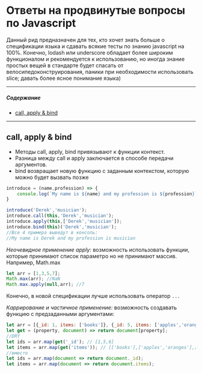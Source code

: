 # Ответы на продвинутые вопросы по Javascript

Данный рид предназначен для тех, кто хочет знать больше о спецификации языка и сдавать всякие тесты по знанию javascript на 100%.
Конечно, lodash или underscore обладает более широким функционалом и рекомендуется к использованию, но иногда знание простых вещей
в стандарте будет спасать от велосипедоконструирования, паники при необходимости использовать slice; давать более ясное понимание языка)

-------------------

##### Содержание 
- [call, apply & bind](#callapplybind)


-------------------

<a name="callapplybind"/>

## call, apply & bind

- Методы call, apply, bind привязывают к функции контекст. 
- Разница между call и apply заключается в способе передачи аргументов.
- bind возвращает новую функцию с заданным контекстом, которую можно будет вызвать позже

``` javascript
introduce = (name,profession) => {
    console.log(`My name is ${name} and my profession is ${profession}`); 
}

introduce('Derek','musician'); 
introduce.call(this,'Derek','musician');
introduce.apply(this,['Derek','musician']);
introduce.bind(this)('Derek','musician');
//Все 4 примера выведут в консоль: 
//My name is Derek and my profession is musician
```

*Неочевидное применение apply:* возможность использовать функции, которые принимают список параметро
но не принимают массив. Например, Math.max
``` javascript
let arr = [1,3,5,7];
Math.max(arr); //NaN 
Math.max.apply(null,arr); //7
``` 
Конечно, в новой спецификации лучше использовать оператор ```...```

*Каррирование и частичное применение:* возможность создавать функцию с предзаданными аргументами: 
``` javascript
let arr = [{_id: 1, items: ['books']}, {_id: 5, items: ['apples','oranges']}, {_id: 6, items: []}];
let get = (property, document) => return document[property];
//DRY
let ids = arr.map(get('_id'); // [1,5,6]
let items = arr.map(get('items')); // [['books'],['apples','oranges'],[]]
//вместо
let ids = arr.map(document => return document._id);
let items = arr.map(document => return document.items);
```


